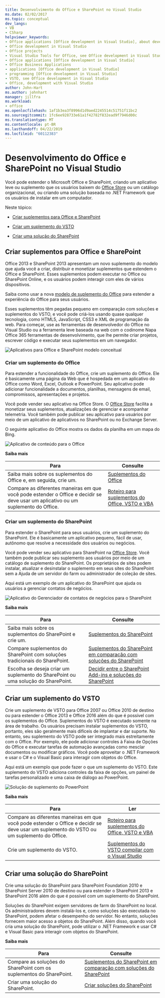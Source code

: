 ```yaml
---
title: Desenvolvimento do Office e SharePoint no Visual Studio
ms.date: 02/02/2017
ms.topic: conceptual
dev_langs:
- VB
- CSharp
helpviewer_keywords:
- Office applications [Office development in Visual Studio], about developing applications
- Office development in Visual Studio
- Office projects
- Visual Studio Tools for Office, see Office development in Visual Studio
- Office applications [Office development in Visual Studio]
- Office Business Applications
- applications [Office development in Visual Studio]
- programming [Office development in Visual Studio]
- VSTO, see Office development in Visual Studio
- Office, development with Visual Studio
author: John-Hart
ms.author: johnhart
manager: jillfra
ms.workload:
- office
ms.openlocfilehash: 1af1b3ea3f8996d1d9aed2245514c51751f11bc2
ms.sourcegitcommit: 1fc6ee928733e61a1f42782f832ead9f7946d00c
ms.translationtype: MT
ms.contentlocale: pt-BR
ms.lasthandoff: 04/22/2019
ms.locfileid: "60112383"
---
```

# <a name="office-and-sharepoint-development-in-visual-studio"></a>Desenvolvimento do Office e SharePoint no Visual Studio
  Você pode estender o Microsoft Office e SharePoint, criando um aplicativo leve ou suplemento que os usuários baixem do [Office Store](https://store.office.com/) ou um catálogo organizacional, ou criando uma solução baseada no .NET Framework que os usuários de instalar em um computador.

 Neste tópico:

- [Criar suplementos para Office e SharePoint](#Apps)

- [Criar um suplemento do VSTO](#Add-ins)

- [Criar uma solução do SharePoint](#Solutions)

## <a name="Apps"></a> Criar suplementos para Office e SharePoint
 Office 2013 e SharePoint 2013 apresentam um novo suplemento do modelo que ajuda você a criar, distribuir e monetizar suplementos que estendem o Office e SharePoint.  Esses suplementos podem executar no Office ou SharePoint Online, e os usuários podem interagir com eles de vários dispositivos.

 Saiba como usar a nova [modelo de suplemento do Office](/office/dev/add-ins/overview/office-add-ins) para estender a experiência do Office para seus usuários.

 Esses suplementos têm pegadas pequeno em comparação com soluções e suplementos do VSTO, e você pode criá-los usando quase qualquer tecnologia, como HTML5, JavaScript, CSS3 e XML de programação da web.  Para começar, use as ferramentas de desenvolvedor do Office no Visual Studio ou a ferramenta leve baseada na web com o codinome Napa Office 365 ferramentas de desenvolvimento, que lhe permite criar projetos, escrever código e executar seus suplementos em um navegador.

 ![Aplicativos para Office e SharePoint modelo conceitual](../vsto/media/officeandsharepointapps2015.png "aplicativos para o modelo conceitual do Office e SharePoint")

### <a name="build-an-office-add-in"></a>Criar um suplemento do Office
 Para estender a funcionalidade do Office, crie um suplemento do Office. Ele é basicamente uma página da Web que é hospedada em um aplicativo do Office como Word, Excel, Outlook e PowerPoint. Seu aplicativo pode adicionar funcionalidade a documentos, planilhas, mensagens de email, compromissos, apresentações e projetos.

 Você pode vender seu aplicativo na Office Store.  O [Office Store](https://store.office.com/) facilita a monetizar seus suplementos, atualizações de gerenciar e acompanhar telemetria. Você também pode publicar seu aplicativo para usuários por meio de um aplicativo de aplicativos no SharePoint ou no Exchange Server.

 O seguinte aplicativo do Office mostra os dados da planilha em um mapa do Bing.

 ![Aplicativo de conteúdo para o Office](../vsto/media/appforoffice.png "aplicativo de conteúdo para o Office")

 **Saiba mais**

|Para|Consulte|
|--------|---------|
|Saiba mais sobre os suplementos do Office e, em seguida, crie um.|[Suplementos do Office](/office/dev/add-ins/publish/publish)|
|Compare as diferentes maneiras em que você pode estender o Office e decidir se deve usar um aplicativo ou um suplemento do Office.|[Roteiro para suplementos do Office, VSTO e VBA](https://blogs.msdn.microsoft.com/officeapps/2013/06/18/roadmap-for-apps-for-office-vsto-and-vba/)|

### <a name="build-a-sharepoint-add-in"></a>Criar um suplemento do SharePoint
 Para estender o SharePoint para seus usuários, crie um suplemento do SharePoint. Ele é basicamente um aplicativo pequeno, fácil de usar, autônomo que resolve a necessidade dos usuários ou negócios.

 Você pode vender seu aplicativo para SharePoint na [Office Store](https://store.office.com/). Você também pode publicar seu suplemento aos usuários por meio de um catálogo de suplemento do SharePoint.  Os proprietários de sites podem instalar, atualizar e desinstalar o suplemento em seus sites do SharePoint sem a Ajuda de um servidor do farm ou administrador de coleção de sites.

 Aqui está um exemplo de um aplicativo do SharePoint que ajuda os usuários a gerenciar contatos de negócios.

 ![Aplicativo do Gerenciador de contatos de negócios para o SharePoint](../vsto/media/appforsharepoint.png "aplicativo do Gerenciador de contatos de negócios para o SharePoint")

 **Saiba mais**

|Para|Consulte|
|--------|---------|
|Saiba mais sobre os suplementos do SharePoint e crie um.|[Suplementos do SharePoint](/sharepoint/dev/sp-add-ins/sharepoint-add-ins)|
|Compare suplementos do SharePoint com soluções tradicionais do SharePoint.|[Suplementos do SharePoint em comparação com soluções do SharePoint](/sharepoint/dev/general-development/sharepoint-server-application-lifecycle-management)|
|Escolha se deseja criar um suplemento do SharePoint ou uma solução do SharePoint.|[Decidir entre o SharePoint Add-ins e soluções do SharePoint](/sharepoint/dev/general-development/sharepoint-server-application-lifecycle-management)|

## <a name="Add-ins"></a> Criar um suplemento do VSTO
 Crie um suplemento de VSTO para Office 2007 ou Office 2010 de destino ou para estender o Office 2013 e Office 2016 além do que é possível com os suplementos do Office. Suplementos do VSTO é executado somente na área de trabalho. Os usuários precisam instalar suplementos do VSTO, portanto, eles são geralmente mais difíceis de implantar e dar suporte.  No entanto, seu suplemento do VSTO pode ser integrado mais estreitamente com o Office. Por exemplo, ele pode adicionar controles à Faixa de Opções do Office e executar tarefas de automação avançadas como mesclar documentos ou modificar gráficos. Você pode aproveitar o .NET Framework e usar o C# e o Visual Basic para interagir com objetos do Office.

 Aqui está um exemplo que pode fazer o que um suplemento do VSTO. Este suplemento do VSTO adiciona controles da faixa de opções, um painel de tarefas personalizado e uma caixa de diálogo ao PowerPoint.

 ![Solução de suplemento do PowerPoint](../vsto/media/powerpointaddin.png "solução de suplemento do PowerPoint")

 **Saiba mais**

|Para|Ler|
|--------|----------|
|Compare as diferentes maneiras em que você pode estender o Office e decidir se deve usar um suplemento do VSTO ou um suplemento do Office.|[Roteiro para suplementos do Office, VSTO e VBA](https://blogs.msdn.microsoft.com/officeapps/2013/06/18/roadmap-for-apps-for-office-vsto-and-vba/)|
|Crie um suplemento do VSTO.|[Suplementos do VSTO compilar com o Visual Studio](create-vsto-add-ins-for-office-by-using-visual-studio.md)|

## <a name="Solutions"></a> Criar uma solução do SharePoint
 Crie uma solução do SharePoint para SharePoint Foundation 2010 e SharePoint Server 2010 de destino ou para estender o SharePoint 2013 e SharePoint 2016 além do que é possível com um suplemento do SharePoint.

 Soluções do SharePoint exigem servidores de farm do SharePoint no local. Os administradores devem instalá-los e, como soluções são executada no SharePoint, podem afetar o desempenho do servidor. No entanto, soluções fornecem maior acesso a objetos do SharePoint. Além disso, quando você cria uma solução do SharePoint, pode utilizar o .NET Framework e usar C# e Visual Basic para interagir com objetos do SharePoint.

 **Saiba mais**

|Para|Consulte|
|--------|---------|
|Compare as soluções do SharePoint com os suplementos do SharePoint.|[Suplementos do SharePoint em comparação com soluções do SharePoint](/sharepoint/dev/general-development/sharepoint-server-application-lifecycle-management)|
|Criar uma solução do SharePoint.|[Criar soluções do SharePoint](../sharepoint/create-sharepoint-solutions.md)|
